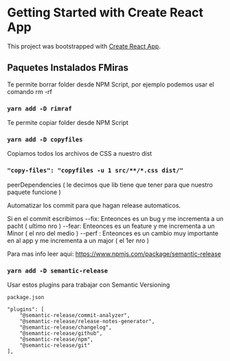 # Getting Started with Create React App

This project was bootstrapped with [Create React App](https://github.com/facebook/create-react-app).

## Paquetes Instalados FMiras

Te permite borrar folder desde NPM Script, por ejemplo podemos usar el comando rm -rf

### `yarn add -D rimraf`

Te permite copiar folder desde NPM Script

### `yarn add -D copyfiles`

Copiamos todos los archivos de CSS a nuestro dist

### `"copy-files": "copyfiles -u 1 src/**/*.css dist/"`

peerDependencies ( le decimos que lib tiene que tener para que nuestro paquete funcione )

Automatizar los commit para que hagan release automaticos.

Si en el commit escribimos
--fix: Enteonces es un bug y me incrementa a un pacht ( ultimo nro )
--fear: Enteonces es un feature y me incrementa a un Minor ( el nro del medio )
--perf : Enteonces es un cambio muy importante en al app y me incrementa a un major ( el 1er nro )

Para mas info leer aqui: https://www.npmjs.com/package/semantic-release

### `yarn add -D semantic-release`

Usar estos plugins para trabajar con Semantic Versioning

`package.json`

```
"plugins": [
    "@semantic-release/commit-analyzer",
    "@semantic-release/release-notes-generator",
    "@semantic-release/changelog",
    "@semantic-release/github",
    "@semantic-release/npm",
    "@semantic-release/git"
],
```
